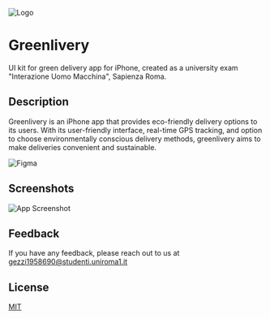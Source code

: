 
![Logo](https://dev-to-uploads.s3.amazonaws.com/uploads/articles/th5xamgrr6se0x5ro4g6.png)

# Greenlivery


UI kit for green delivery app for iPhone, created as a university exam "Interazione Uomo Macchina", Sapienza Roma.

## Description
Greenlivery is an iPhone app that provides eco-friendly delivery options to its users. With its user-friendly interface, real-time GPS tracking, and option to choose environmentally conscious delivery methods, greenlivery aims to make deliveries convenient and sustainable. 

![Figma](https://img.shields.io/badge/figma-%23F24E1E.svg?style=for-the-badge&logo=figma&logoColor=white)


## Screenshots

![App Screenshot](https://via.placeholder.com/468x300?text=App+Screenshot+Here)


## Feedback

If you have any feedback, please reach out to us at gezzi1958690@studenti.uniroma1.it


## License

[MIT](https://choosealicense.com/licenses/mit/)
